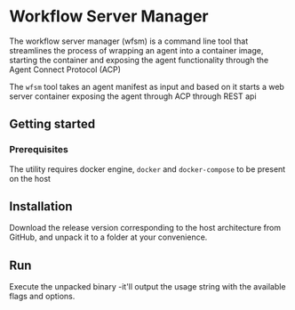 # Workflow Server Manager

The workflow server manager (wfsm) is a command line tool that streamlines the process of wrapping an agent into a container image, starting the container and exposing the agent functionality through the Agent Connect Protocol (ACP)

The `wfsm` tool takes an agent manifest as input and based on it starts a web server container exposing the agent through ACP through REST api

## Getting started

### Prerequisites

The utility requires docker engine,  `docker` and `docker-compose` to be present on the host 

## Installation

Download the release version corresponding to the host architecture from GitHub, and unpack it to a folder at your convenience.

## Run 

Execute the unpacked binary -it'll output the usage string with the available flags and options. 
